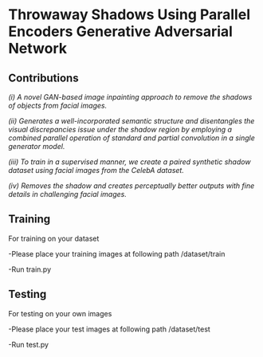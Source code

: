 # Throwaway Shadows Using Parallel Encoders Generative Adversarial Network

## Contributions

 *(i) A novel GAN-based image inpainting approach to remove the shadows of objects from facial images.*

 *(ii) Generates a well-incorporated semantic structure and disentangles the visual discrepancies issue under the shadow region by employing a combined parallel operation of standard and partial convolution in a single generator model.*

 *(iii) To train in a supervised manner, we create a paired synthetic shadow dataset using facial images from the CelebA dataset.*

 *(iv) Removes the shadow and creates perceptually better outputs with fine details in challenging facial images.*
 
## Training

For training on your dataset

 -Please place your training images at following path /dataset/train
 
 -Run train.py
 
 
 ## Testing

For testing on your own images

 -Please place your test images at following path /dataset/test
 
 -Run test.py
 

